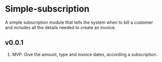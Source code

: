# Simple-subscription
A simple subscription module that tells the system when to bill a customer and includes all the details needed to create an invoice.

v0.0.1 
-----------------------------------------
1. MVP. Give the amount, type and invoice dates, according a subscription.


